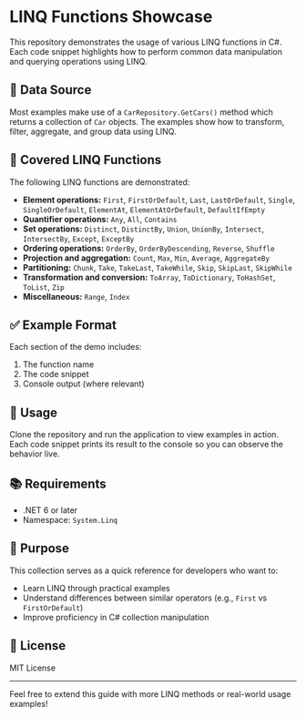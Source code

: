 # LINQ Functions Showcase

This repository demonstrates the usage of various LINQ functions in C#. Each code snippet highlights how to perform common data manipulation and querying operations using LINQ.

## 🚗 Data Source

Most examples make use of a `CarRepository.GetCars()` method which returns a collection of `Car` objects. The examples show how to transform, filter, aggregate, and group data using LINQ.

## 📌 Covered LINQ Functions

The following LINQ functions are demonstrated:

* **Element operations:** `First`, `FirstOrDefault`, `Last`, `LastOrDefault`, `Single`, `SingleOrDefault`, `ElementAt`, `ElementAtOrDefault`, `DefaultIfEmpty`
* **Quantifier operations:** `Any`, `All`, `Contains`
* **Set operations:** `Distinct`, `DistinctBy`, `Union`, `UnionBy`, `Intersect`, `IntersectBy`, `Except`, `ExceptBy`
* **Ordering operations:** `OrderBy`, `OrderByDescending`, `Reverse`, `Shuffle`
* **Projection and aggregation:** `Count`, `Max`, `Min`, `Average`, `AggregateBy`
* **Partitioning:** `Chunk`, `Take`, `TakeLast`, `TakeWhile`, `Skip`, `SkipLast`, `SkipWhile`
* **Transformation and conversion:** `ToArray`, `ToDictionary`, `ToHashSet`, `ToList`, `Zip`
* **Miscellaneous:** `Range`, `Index`

## ✅ Example Format

Each section of the demo includes:

1. The function name
2. The code snippet
3. Console output (where relevant)

## 🧾 Usage

Clone the repository and run the application to view examples in action. Each code snippet prints its result to the console so you can observe the behavior live.

## 📚 Requirements

* .NET 6 or later
* Namespace: `System.Linq`

## 🚀 Purpose

This collection serves as a quick reference for developers who want to:

* Learn LINQ through practical examples
* Understand differences between similar operators (e.g., `First` vs `FirstOrDefault`)
* Improve proficiency in C# collection manipulation

## 📄 License

MIT License

---

Feel free to extend this guide with more LINQ methods or real-world usage examples!
